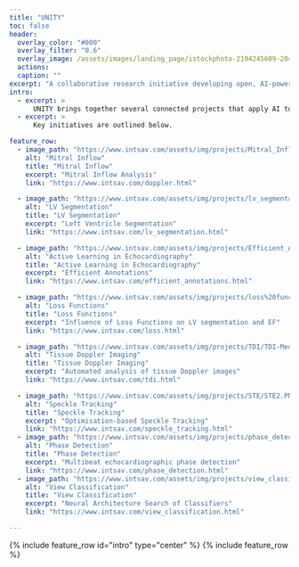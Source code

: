 ```yaml
---
title: "UNITY"
toc: false
header:
  overlay_color: "#000"
  overlay_filter: "0.6"
  overlay_image: /assets/images/landing_page/istockphoto-2194245609-2048x2048.jpg
  actions:
  caption: ""
excerpt: "A collaborative research initiative developing open, AI-powered tools to standardise, accelerate, and democratise echocardiography across clinical and global settings"
intro: 
  - excerpt: >
      UNITY brings together several connected projects that apply AI to improve how heart scans are performed and interpreted.
  - excerpt: >
      Key initiatives are outlined below.

feature_row:
  - image_path: "https://www.intsav.com/assets/img/projects/Mitral_Inflow/MIPW.png"
    alt: "Mitral Inflow"
    title: "Mitral Inflow"
    excerpt: "Mitral Inflow Analysis"
    link: "https://www.intsav.com/doppler.html"

  - image_path: "https://www.intsav.com/assets/img/projects/lv_segmentation/heart.PNG"
    alt: "LV Segmentation"
    title: "LV Segmentation"
    excerpt: "Left Ventricle Segmentation"
    link: "https://www.intsav.com/lv_segmentation.html"

  - image_path: "https://www.intsav.com/assets/img/projects/Efficient_Annotations/Project_profile.PNG"
    alt: "Active Learning in Echocardiography"
    title: "Active Learning in Echocardiography"
    excerpt: "Efficient Annotations"
    link: "https://www.intsav.com/efficient_annotations.html"

  - image_path: "https://www.intsav.com/assets/img/projects/loss%20functions/LV_volume.png"
    alt: "Loss Functions"
    title: "Loss Functions"
    excerpt: "Influence of Loss Functions on LV segmentation and EF"
    link: "https://www.intsav.com/loss.html"

  - image_path: "https://www.intsav.com/assets/img/projects/TDI/TDI-Med-57.png"
    alt: "Tissue Doppler Imaging"
    title: "Tissue Doppler Imaging"
    excerpt: "Automated analysis of tissue Doppler images"
    link: "https://www.intsav.com/tdi.html"

  - image_path: "https://www.intsav.com/assets/img/projects/STE/STE2.PNG"
    alt: "Speckle Tracking"
    title: "Speckle Tracking"
    excerpt: "Optimisation-based Speckle Tracking"
    link: "https://www.intsav.com/speckle_tracking.html"
  - image_path: "https://www.intsav.com/assets/img/projects/phase_detection/heart-beat.png"
    alt: "Phase Detection"
    title: "Phase Detection"
    excerpt: "Multibeat echocardiographic phase detection"
    link: "https://www.intsav.com/phase_detection.html"
  - image_path: "https://www.intsav.com/assets/img/projects/view_classification/classification.png"
    alt: "View Classification"
    title: "View Classification"
    excerpt: "Neural Architecture Search of Classifiers"
    link: "https://www.intsav.com/view_classification.html"

---
```


{% include feature_row id="intro" type="center" %}
{% include feature_row %}

